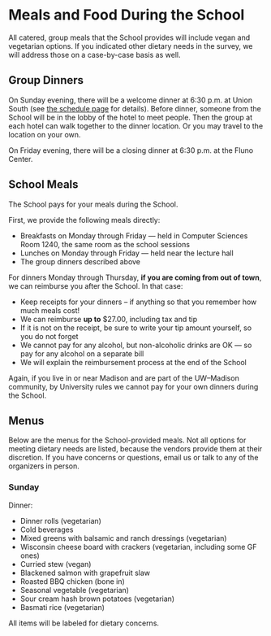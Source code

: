 # Meals and Food During the School

All catered, group meals that the School provides will include vegan and vegetarian options.  If you indicated other
dietary needs in the survey, we will address those on a case-by-case basis as well.

## Group Dinners

On Sunday evening, there will be a welcome dinner at 6:30 p.m. at Union South (see [the schedule
page](/curriculum/detailed-schedule.md) for details).  Before dinner, someone from the School will be in the lobby of
the hotel to meet people.  Then the group at each hotel can walk together to the dinner location.  Or you may travel to
the location on your own.

On Friday evening, there will be a closing dinner at 6:30 p.m. at the Fluno Center.

## School Meals

The School pays for your meals during the School.

First, we provide the following meals directly:

-   Breakfasts on Monday through Friday — held in Computer Sciences Room 1240, the same room as the school sessions
-   Lunches on Monday through Friday — held near the lecture hall
-   The group dinners described above

For dinners Monday through Thursday, **if you are coming from out of town**, we can reimburse you after the School.  In
that case:

-   Keep receipts for your dinners – if anything so that you remember how much meals cost!
-   We can reimburse **up to** $27.00, including tax and tip
-   If it is not on the receipt, be sure to write your tip amount yourself, so you do not forget
-   We cannot pay for any alcohol, but non-alcoholic drinks are OK — so pay for any alcohol on a separate bill
-   We will explain the reimbursement process at the end of the School

Again, if you live in or near Madison and are part of the UW–Madison community, by University rules we cannot pay for
your own dinners during the School.

## Menus

Below are the menus for the School-provided meals.  Not all options for meeting dietary needs are listed, because the
vendors provide them at their discretion.  If you have concerns or questions, email us or talk to any of the organizers
in person.

### Sunday

Dinner:
-   Dinner rolls (vegetarian)
-   Cold beverages
-   Mixed greens with balsamic and ranch dressings (vegetarian)
-   Wisconsin cheese board with crackers (vegetarian, including some GF ones)
-   Curried stew (vegan)
-   Blackened salmon with grapefruit slaw
-   Roasted BBQ chicken (bone in)
-   Seasonal vegetable (vegetarian)
-   Sour cream hash brown potatoes (vegetarian)
-   Basmati rice (vegetarian)

All items will be labeled for dietary concerns.
